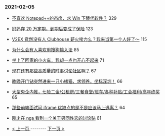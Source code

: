 ### 2021-02-05 
- [不喜欢 Notepad++的态度，求 Win 下替代软件？](https://www.v2ex.com/t/751483) 329
- [妈妈存 20 万定期，到期后变成了保险](https://www.v2ex.com/t/751490) 123
- [V2EX 竟然没有人 Clubhouse 薪火接力么？我来当第一个人好了～](https://www.v2ex.com/t/751613) 115
- [为什么会有人喜欢用搜狗输入法](https://www.v2ex.com/t/751426) 85
- [坐上了回家的小火车，我却一点也开心不起来](https://www.v2ex.com/t/751388) 71
- [现在还有那些高质量的时事讨论社区啊？](https://www.v2ex.com/t/751371) 67
- [昨晚开门钻突然进来一只小橘猫，求领养，坐标深圳！](https://www.v2ex.com/t/751440) 66
- [大型央企内推，七险二金/公租房/三餐食堂/班车/各种补贴/工会福利/高年终奖](https://www.v2ex.com/t/751375) 65
- [那些前端面试问 iframe 优缺点的是不是应该马上逃离？](https://www.v2ex.com/t/751502) 64
- [刚才在 nga 看到一个关于男同性恋的讨论贴](https://www.v2ex.com/t/751628) 61 

- [ < 上一页 ](https://github.com/able8/v2ex-hot-record/blob/master/2021-02-04.md) -------- [ 下一页 > ](https://github.com/able8/v2ex-hot-record/blob/master/2021-02-06.md)